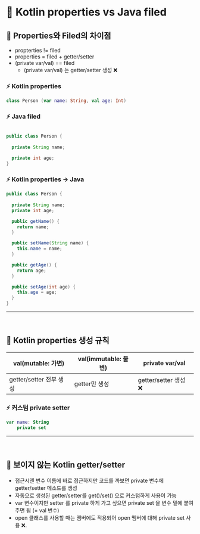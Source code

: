 # 📝 Kotlin properties vs Java filed

## 📌 Properties와 Filed의 차이점
- propterties != filed
- properties = filed + getter/setter
- (private var/val) == filed 
  - (private var/val) 는 getter/setter 생성 ❌
### ⚡️ Kotlin properties

```kotlin
class Person (var name: String, val age: Int)
```

### ⚡️ Java filed


```java

public class Person {
  
  private String name;

  private int age;
}
````

### ⚡️ Kotlin properties -> Java

```java
public class Person {
  
  private String name;
  private int age;

  public getName() {
    return name;
  }

  public setName(String name) {
    this.name = name;
  }

  public getAge() {
    return age;
  }

  public setAge(int age) {
    this.age = age;
  }
}
```

---
<br>

## 📌 Kotlin properties 생성 규칙


|  val(mutable: 가변)      	| val(immutable: 불변) 	| private var/val      	|
|--------------------------	|----------------------	|----------------------	|
|  getter/setter 전부 생성 	| getter만 생성        	| getter/setter 생성 ❌ 	|

### ⚡️ 커스텀 private setter 
```kotlin
var name: String
    private set	
```

---
<br>

## 📌 보이지 않는 Kotlin getter/setter

* 접근시엔 변수 이름에 바로 접근하지만 코드를 까보면 private 변수에 getter/setter 메소드를 생성
* 자동으로 생성된 getter/setter를 get()/set() 으로 커스텀하게 사용이 가능
* var 변수이지만 setter 를 private 하게 가고 싶으면 private set 을 변수 밑에 붙여주면 됨 (= val 변수) 
* open 클래스를 사용할 때는 멤버에도 적용되어 open 멤버에 대해 private set 사용 ❌.
